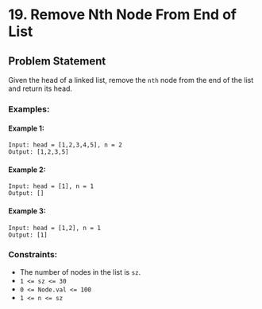 # 19. Remove Nth Node From End of List

## Problem Statement
Given the head of a linked list, remove the `nth` node from the end of the list and return its head.

### Examples:

#### Example 1:
```text
Input: head = [1,2,3,4,5], n = 2
Output: [1,2,3,5]
```

#### Example 2:
```text
Input: head = [1], n = 1
Output: []
```

#### Example 3:
```text
Input: head = [1,2], n = 1
Output: [1]
```

### Constraints:
- The number of nodes in the list is `sz`.
- `1 <= sz <= 30`
- `0 <= Node.val <= 100`
- `1 <= n <= sz`